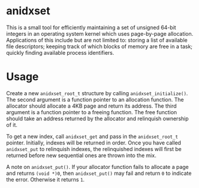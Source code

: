 # anidxset

This is a small tool for efficiently maintaining a set of unsigned 64-bit integers in an operating system kernel which uses page-by-page allocation. Applications of this include but are not limited to: storing a list of available file descriptors; keeping track of which blocks of memory are free in a task; quickly finding available process identifiers.

# Usage

Create a new `anidxset_root_t` structure by calling `anidxset_initialize()`.  The second argument is a function pointer to an allocation function.  The allocator should allocate a 4KB page and return its address.  The third argument is a function pointer to a freeing function.  The free function should take an address returned by the allocator and relinquish ownership of it.

To get a new index, call `anidxset_get` and pass in the `anidxset_root_t` pointer. Initially, indexes will be returned in order.  Once you have called `anidxset_put` to relinquish indexes, the relinquished indexes will first be returned before new sequential ones are thrown into the mix.

A note on `anidxset_put()`.  If your allocator function fails to allocate a page and returns `(void *)0`, then `anidxset_put()` may fail and return `0` to indicate the error.  Otherwise it returns `1`.
